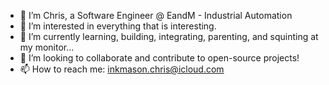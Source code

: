 - 👋  I’m Chris, a Software Engineer @ EandM - Industrial Automation
- 👀 I’m interested in everything that is interesting. 
- 🌱 I’m currently learning, building, integrating, parenting, and squinting at my monitor... 
- 💞️ I’m looking to collaborate and contribute to open-source projects!
- 📫 How to reach me: inkmason.chris@icloud.com


